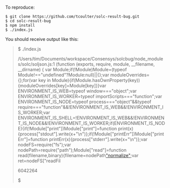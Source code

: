 To reproduce:

```
$ git clone https://github.com/tcoulter/solc-result-bug.git
$ cd solc-result-bug
$ npm install
$ ./index.js
```

You should receive output like this:

> $ ./index.js 
> 
> /Users/tim/Documents/workspace/Consensys/solcbug/node_modules/solc/soljson.js:1
> (function (exports, require, module, __filename, __dirname) { var Module;if(!Module)Module=(typeof Module!=="undefined"?Module:null)||{};var moduleOverrides={};for(var key in Module){if(Module.hasOwnProperty(key)){moduleOverrides[key]=Module[key]}}var ENVIRONMENT_IS_WEB=typeof window==="object";var ENVIRONMENT_IS_WORKER=typeof importScripts==="function";var ENVIRONMENT_IS_NODE=typeof process==="object"&&typeof require==="function"&&!ENVIRONMENT_IS_WEB&&!ENVIRONMENT_IS_WORKER;var ENVIRONMENT_IS_SHELL=!ENVIRONMENT_IS_WEB&&!ENVIRONMENT_IS_NODE&&!ENVIRONMENT_IS_WORKER;if(ENVIRONMENT_IS_NODE){if(!Module["print"])Module["print"]=function print(x){process["stdout"].write(x+"\n")};if(!Module["printErr"])Module["printErr"]=function printErr(x){process["stderr"].write(x+"\n")};var nodeFS=require("fs");var nodePath=require("path");Module["read"]=function read(filename,binary){filename=nodePath["normalize"](filename);var ret=nodeFS["readFil
>
> 6042264
> 
> $
